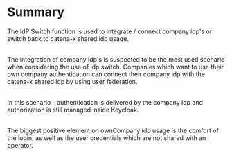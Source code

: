 # Summary

The IdP Switch function is used to integrate / connect company idp's or switch back to catena-x shared idp usage.  
<br>

The integration of company idp's is suspected to be the most used scenario when considering the use of idp switch. Companies which want to use their own company authentication can connect their company idp with the catena-x shared idp by using user federation.  
<br>

In this scenario - authentication is delivered by the company idp and authorization is still managed inside Keycloak.  
<br>

The biggest positive element on ownCompany idp usage is the comfort of the login, as well as the user credentials which are not shared with an operator.  
<br>
